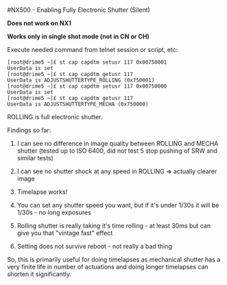 #NX500 - Enabling Fully Electronic Shutter (Silent)

**Does not work on NX1**

**Works only in single shot mode (not in CN or CH)**

Execute needed command from telnet session or script, etc:
```
[root@drime5 ~]£ st cap capdtm setusr 117 0x00750001
UserData is set
[root@drime5 ~]£ st cap capdtm getusr 117
UserData is ADJUSTSHUTTERTYPE_ROLLING (0x750001)
[root@drime5 ~]£ st cap capdtm setusr 117 0x00750000
UserData is set
[root@drime5 ~]£ st cap capdtm getusr 117
UserData is ADJUSTSHUTTERTYPE_MECHA (0x750000)
```
ROLLING is full electronic shutter.

Findings so far:
  1. I can see no difference in image quality between ROLLING and MECHA shutter (tested up to ISO 6400, did not test 5 stop pushing of SRW and similar tests)

  2. I can see no shutter shock at any speed in ROLLING => actually clearer image

  3. Timelapse works!

  4. You can set any shutter speed you want, but if it's under 1/30s it will be 1/30s - no long exposures

  5. Rolling shutter is really taking it's time rolling - at least 30ms but can give you that "vintage fast" effect

  6. Setting does not survive reboot - not really a bad thing 

So, this is primarily useful for doing timelapses as mechanical shutter has a very finite life in number of actuations and doing longer timelapses can shorten it significantly. 
